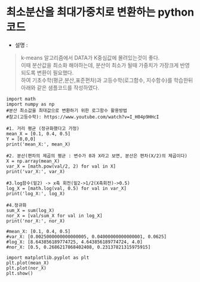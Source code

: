 # 최소분산을 최대가중치로 변환하는 python코드

- 설명 : 
> k-means 알고리즘에서 DATA가 K중심값에 몰려있는것이 좋다.   
> 이때 분산값을 최소화 해야하는데, 분산이 최소가 될때 가중치가 가장크게 반영되도록 변환이 필요했다.  
> 하여 기초수학(평균,분산,표준편차)과 고등수학(로그함수, 지수함수)를 학습한뒤 아래와 같은 샘플코드를 작성하였다.  

```
import math
import numpy as np
#분산 최소값을 최대값으로 변환하기 위한 로그함수 활용방법
#참고(고등수학): https://www.youtube.com/watch?v=I_H04p9HHcI

#1. 거리 평균 (정규화했다고 가정)
mean_X = [0.1, 0.4, 0.5]
Y = [0,0,0]
print('mean_X:', mean_X)

#2. 분산(편차의 제곱의 평균 : 변수가 0과 X라고 보면, 분산은 편차(X/2)의 제곱이다)
X = np.array(mean_X)
var_X = [math.pow(val/2, 2) for val in X]     
print('var_X:', var_X)

#3.log함수(밑2) -> x축 회전(밑2->1/2(X축회전)->0.5)
log_X = [math.log(val, 0.5) for val in var_X]
print('log_X:', log_X)

#4.정규화
sum_X = sum(log_X)
nor_X = [val/sum_X for val in log_X]
print('nor_X:', nor_X)

#mean_X: [0.1, 0.4, 0.5]
#var_X: [0.0025000000000000005, 0.04000000000000001, 0.0625]
#log_X: [8.643856189774725, 4.643856189774724, 4.0]
#nor_X: [0.5, 0.2686217868402408, 0.23137821315975915]

import matplotlib.pyplot as plt
plt.plot(mean_X)
plt.plot(nor_X)
plt.show()
```
